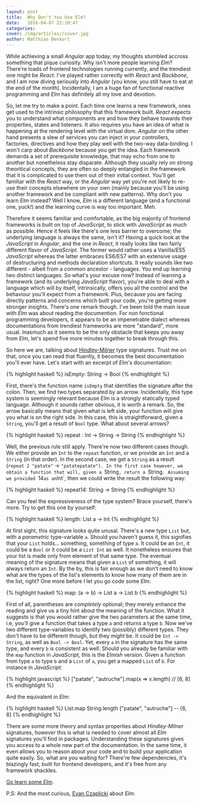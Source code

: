 ```yaml
---
layout: post
title:  Why Don't You Use Elm?
date:   2016-04-07 22:10:47
categories:
cover: /img/articles//cover.jpg
author: Matthias Benkort
---
```


While achieving a small *Angular* app today, my thoughts stumbled accross something that pique
curiosity. Why isn't more people learning *Elm*? There're loads of frontend technologies
running currently, and the trendiest one might be *React*. I've played rather correctly with
*React* and *Backbone*, and I am now diving seriously into *Angular* (you know, you still have
to eat at the end of the month). Incidentally, I am a huge fan of functional reactive
programming and *Elm* has definitely all my love and devotion. 

<!--more-->

So, let me try to make a point. Each time one learns a new framework, ones get used to the
intrinsic philosophy that this framework built. *React* expects you to understand what
components are and how they behave towards their properties, states and listeners. It also
requires you have an idea of what is happening at the rendering level with the virtual dom.
*Angular* on the other hand presents a slew of services you can inject in your controllers,
factories, directives and how they play well with the two-way data-binding. I won't carp about
*Backbone* because you get the idea. Each framework demands a set of prerequisite knowledge,
that may echo from one to another but nonetheless stay disparate. Although they usually rely on
strong theoritical concepts, they are often so deeply entangled in the framework that it is
complicated to use them out of their initial context. You'll get familiar with the *React* way,
or the *Angular* way yet you're not likely to re-use their concepts elsewhere on your own
(mainly because you'll be using another framework and be compliant with new patterns). Why
don't you learn *Elm* instead? Well I know, *Elm* is a different language (and a functional
one, yuck!) and the learning curve is way too important. Meh.

Therefore it seems familiar and comfortable, as the big majority of frontend frameworks is
built on top of *JavaScript*, to stick with *JavaScript* as much as possible. Hence it feels
like there's one less barrier to overcome; the underlying language is always the same, isn't
it? Having a quick look at the *JavaScript* in *Angular*, and the one in *React*, it really
looks like two fairly different flavor of *JavaScript*. The former would rather uses a
Vanilla/ES5 *JavaScript* whereas the latter embraces ES6/ES7 with an extensive usage of
destructuring and methods declaration shortcuts. It really sounds like two different - albeit
from a common ancestor - languages. You end up learning two distinct languages. So what's your
excuse now? Instead of learning a framework (and its underlying *JavaScript* flavor), you're
able to deal with a language which will by itself, intrinsically, offers you all the control
and the behaviour you'll expect from a framework. Plus, because you are facing directly
patterns and concerns which built your code, you're getting more stronger insights. There's one
remark though. I've been told the main issue with *Elm* was about reading the documention. For
non fonctional programming developers, it appears to be an impenetrable dialect whereas
documentations from trendiest frameworks are more "standard", more usual.  Inasmuch as it seems
to be the only obstacle that keeps you away from *Elm*, let's spend five more minutes together
to break through this.

So here we are, talking about [Hindley-Milner][hindleymilner] type signatures. Trust me on
that, once you can read that fluently, it becomes the best documentation you'll ever have.
Let's start with an excerpt of *Elm*'s documentation:

{% highlight haskell %}
isEmpty: String -> Bool
{% endhighlight %}

First, there's the function name `isEmpty` that identifies the signature after the colon. Then,
we find two types separated by an arrow. Incidentally, this type system is seemingly relevant
because *Elm* is a strongly statically typed language. Although it sounds rather obvious, it is
worth a remark. So, the arrow basically means that given what is left side, your function will
give you what is on the right side. In this case, this is straightforward, given a `String`,
you'll get a result of `Bool` type. What about several arrows?

{% highlight haskell %}
repeat : Int -> String -> String
{% endhighlight %}

Well, the previous rule still apply. There're now two different cases though. We either
provide an `Int` to the `repeat` function, or we provide an `Int` and a `String` (in that
order). In the second case, we get a `String` as a result (`repeat 2 "patate"` ->
`"patatepatate"). In the first case however, we obtain a function that will, given a `String`,
return a `String`. Assuming we provided `14` as an `Int`, then we could write the result the
following way:

{% highlight haskell %}
repeat14: String -> String
{% endhighlight %}

Can you feel the expressiveness of the type system? Brace yourself, there's more. Try to get
this one by yourself:

{% highlight haskell %}
length: List a -> Int
{% endhighlight %}

At first sight, this signature looks quite unusal. There's a new type `List` but, with a
*parametric* type-variable `a`. Should you haven't guess it, this signifies that your `List`
holds... something, something of type `a`. It could be an `Int`, it could be a `Bool` or it
could be a `List Int` as well. It nonetheless ensures that your list is made only from element
of that same type. The eventual meaning of the signature means that given a `List` of
something, it will always return an `Int`. By the by, this is fair enough as we don't need to
know what are the types of the list's elements to know how many of them are in the list, right?
One more before I let you go code some *Elm*.

{% highlight haskell %}
map: (a -> b) -> List a -> List b
{% endhighlight %}

First of all, parentheses are *completely* optional; they merely enhance the reading and give
us a tiny hint about the meaning of the function. What it suggests is that you would rather
give the two parameters at the same time, i.e, you'll give a function that takes a type `a` and
returns a type `b`. Now we've two different type-variables to identify two (possibly) different
types. They don't have to be different though, but they *might* be. It could be `Int ->
String`, as well as `Bool -> Bool`. Yet, every `a` in the signature has the same type, and
every `b` is consistent as well. Should you already be familiar with the `map` function in
*JavaScript*, this is the *Elmish* version. Given a function from type `a` to type `b` and a
`List` of `a`, you get a mapped `List` of `b`. For instance in *JavaScript*:

{% highlight javascript %}
["patate", "autruche"].map(x => x.length)
// [6, 8]
{% endhighlight %}

And the equivalent in *Elm*:

{% highlight haskell %}
List.map String.length ["patate", "autruche"]
-- [6, 8]
{% endhighlight %}

There are some more theory and syntax properties about *Hindley-Milner* signatures, however
this is what is needed to cover almost all *Elm* signatures you'll find in packages.
Understanding these signatures gives you access to a whole new part of the documentation. In
the same time, it even allows you to reason about your code and to build your application quite
easily. So, what are you waiting for? There're few dependencies, it's blazingly fast, built for
frontend developers, and it's free from any framework shackles. 

[Go learn some *Elm*][elm].

P.S: And the most curious, [Evan Czaplicki][evan] about *Elm*.

[elm]: http://elm-lang.org/try
[hindleymilner]: https://en.wikipedia.org/wiki/Hindley%E2%80%93Milner_type_system
[evan]: https://www.youtube.com/watch?v=oYk8CKH7OhE
